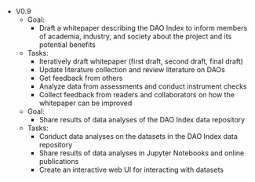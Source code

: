 - V0.9
	- Goal:
		- Draft a whitepaper describing the DAO Index to inform members of academia, industry, and society about the project and its potential benefits
	- Tasks:
		- Iteratively draft whitepaper (first draft, second draft, final draft)
		- Update literature collection and review literature on DAOs
		- Get feedback from others
		- Analyze data from assessments and conduct instrument checks
		- Collect feedback from readers and collaborators on how the whitepaper can be improved
	- Goal:
		- Share results of data analyses of the DAO Index data repository
	- Tasks:
		- Conduct data analyses on the datasets in the DAO Index data repository
		- Share results of data analyses in Jupyter Notebooks and online publications 
		- Create an interactive web UI for interacting with datasets
